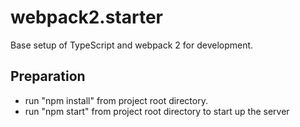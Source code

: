 # webpack2.starter
Base setup of TypeScript and webpack 2 for development.

## Preparation
- run "npm install" from project root directory.
- run "npm start" from project root directory to start up the server
